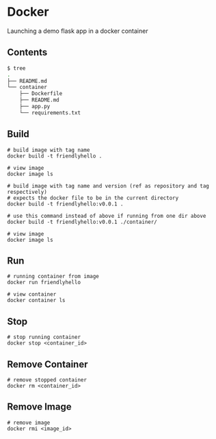# Docker

Launching a demo flask app in a docker container

## Contents

```bash
$ tree
.
├── README.md
└── container
    ├── Dockerfile
    ├── README.md
    ├── app.py
    └── requirements.txt
```

## Build

```docker
# build image with tag name
docker build -t friendlyhello .

# view image
docker image ls

# build image with tag name and version (ref as repository and tag respectively)
# expects the docker file to be in the current directory
docker build -t friendlyhello:v0.0.1 .

# use this command instead of above if running from one dir above
docker build -t friendlyhello:v0.0.1 ./container/

# view image
docker image ls
```

## Run

```docker
# running container from image
docker run friendlyhello

# view container
docker container ls
```

## Stop

```docker
# stop running container
docker stop <container_id>
```

## Remove Container

```docker
# remove stopped container
docker rm <container_id>
```

## Remove Image

```docker
# remove image
docker rmi <image_id>
```
